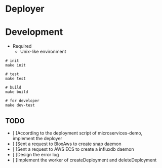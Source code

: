 # Deployer

# Development

* Required
    * Unix-like environment

```{shell}
# init
make init

# test
make test

# build
make build

# for developer
make dev-test
```

## TODO

* [ ]According to the deployment script of microservices-demo, implement the deployer
* [ ]Sent a request to BloxAws to create snap daemon
* [ ]Sent a request to AWS ECS to create a influxdb daemon
* [ ]Design the error log
* [ ]Implement the worker of createDeployment and deleteDeployment
